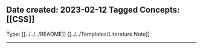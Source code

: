 Date created: 2023-02-12
Tagged Concepts: [[CSS]]
-  
Type:  [[../../../README]] [[../../Templates/Literature Note]]

---
